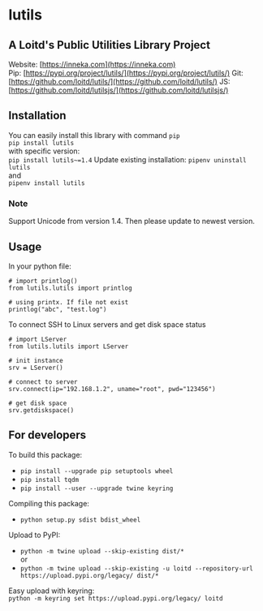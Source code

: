 # lutils
## A Loitd's Public Utilities Library Project
Website: [https://inneka.com](https://inneka.com)  
Pip: [https://pypi.org/project/lutils/](https://pypi.org/project/lutils/)
Git: [https://github.com/loitd/lutils/](https://github.com/loitd/lutils/)
JS: [https://github.com/loitd/lutilsjs/](https://github.com/loitd/lutilsjs/)
## Installation
You can easily install this library with command `pip`  
`pip install lutils`  
with specific version:  
`pip install lutils~=1.4`
Update existing installation:
`pipenv uninstall lutils`  
and  
`pipenv install lutils`  
### Note
Support Unicode from version 1.4. Then please update to newest version.
## Usage
In your python file:  
~~~
# import printlog()
from lutils.lutils import printlog

# using printx. If file not exist
printlog("abc", "test.log")
~~~
To connect SSH to Linux servers and get disk space status
~~~
# import LServer
from lutils.lutils import LServer

# init instance
srv = LServer()

# connect to server
srv.connect(ip="192.168.1.2", uname="root", pwd="123456")

# get disk space
srv.getdiskspace()
~~~
## For developers
To build this package:  
* `pip install --upgrade pip setuptools wheel`
* `pip install tqdm`
* `pip install --user --upgrade twine keyring`  

Compiling this package:  
* `python setup.py sdist bdist_wheel`  

Upload to PyPI:  
* `python -m twine upload --skip-existing dist/*`  
or
* `python -m twine upload --skip-existing -u loitd --repository-url https://upload.pypi.org/legacy/ dist/*`  

Easy upload with keyring:  
`python -m keyring set https://upload.pypi.org/legacy/ loitd`
